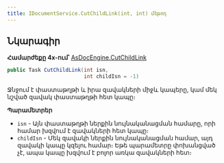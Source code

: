 ```yaml
---
title: IDocumentService.CutChildLink(int, int) մեթոդ
---
```


## Նկարագիր

**Համարժեքը 4x-ում՝** [AsDocEngine.CutChildLink](https://armsoft.github.io/as4x-docs/HTM/ProgrGuide/Functions/Functions/DocumentsCirculation/CutChildLink.html)

```c#
public Task CutChildLink(int isn, 
                         int childIsn = -1)
```

Ջնջում է փաստաթղթի և իրա զավակների միջև կապերը, կամ մեկ նշված զավակ փաստաթղթի հետ կապը։

**Պարամետրեր**

* `isn` - Այն փաստաթղթի ներքին նույնականացման համարը, որի համար խզվում է զավակների հետ կապը։
* `childIsn` - Մեկ զավակի ներքին նույնականացման համար, այդ զավակի կապը կզելու համար։
  Եթե պարամետրը փոխանցված չէ, ապա կապը խզվում է բոլոր առկա զավակների հետ։

